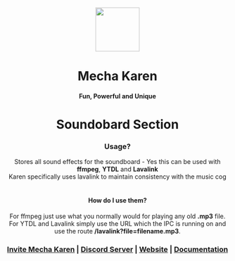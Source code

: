 <h1 align="center">
  <img src="https://cdn.discordapp.com/avatars/740514706858442792/3d4c161d2bfa97ec86cc82102df5cad5.png?size=512" height='100px' width='100px'>
</h1>
<h1 align="center">Mecha Karen</h1>
<h4 align="center">Fun, Powerful and Unique</h4>

<h1 align="center">Soundobard Section</h1>

<h3 align="center">Usage?</h3>
<p align="center">
  Stores all sound effects for the soundboard - Yes this can be used with <strong>ffmpeg</strong>, <strong>YTDL</strong> and <strong>Lavalink</strong><br>
  Karen specifically uses lavalink to maintain consistency with the music cog<br><br>
  <h4 align="center">How do I use them?</h4>
  <p align="center">
    For ffmpeg just use what you normally would for playing any old <strong>.mp3</strong> file.<br>
    For YTDL and Lavalink simply use the URL which the IPC is running on and use the route <strong>/lavalink?file=filename.mp3</strong>.
  </p>
</p>

<h3 align="center">
  <a href="https://mechakaren.xyz/invite">Invite Mecha Karen</a> | <a href="https://discord.gg/Q5mFhUM">Discord Server</a> | <a href="https://mechakaren.xyz/">Website</a> | <a href="https://docs.mechakaren.xyz/">Documentation</a>
</h3>
